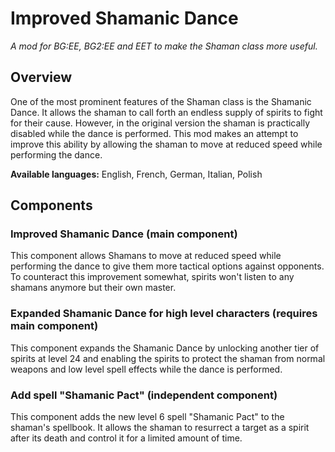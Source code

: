 # Improved Shamanic Dance
*A mod for BG:EE, BG2:EE and EET to make the Shaman class more useful.*

## Overview
One of the most prominent features of the Shaman class is the Shamanic Dance. It allows the shaman to call forth an endless supply of spirits to fight for their cause. However, in the original version the shaman is practically disabled while the dance is performed. This mod makes an attempt to improve this ability by allowing the shaman to move at reduced speed while performing the dance.

**Available languages:** English, French, German, Italian, Polish

## Components

### Improved Shamanic Dance (main component)

This component allows Shamans to move at reduced speed while performing the dance to give them more tactical options against opponents. To counteract this improvement somewhat, spirits won't listen to any shamans anymore but their own master.


### Expanded Shamanic Dance for high level characters (requires main component)

This component expands the Shamanic Dance by unlocking another tier of spirits at level 24 and enabling the spirits to protect the shaman from normal weapons and low level spell effects while the dance is performed.


### Add spell "Shamanic Pact" (independent component)

This component adds the new level 6 spell "Shamanic Pact" to the shaman's spellbook. It allows the shaman to resurrect a target as a spirit after its death and control it for a limited amount of time.
